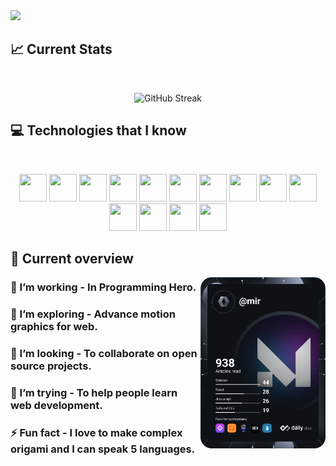 <a href="https://www.linkedin.com/in/rezoansarwar">
<img src="https://i.postimg.cc/0QqykTXX/headerbg.png" />
</a>

## :chart_with_upwards_trend: Current Stats

<br />
<p align="center">
  <img width="70%" src="https://github-readme-streak-stats.herokuapp.com?user=Rezoan93" alt="GitHub Streak"" />
</p>


## :computer: Technologies that I know

<br>
<p align="center"> 
<img width="44" height="44" src="https://i.ibb.co/ZmB8ykB/html.png"/>
<img width="44" height="44" src="https://i.ibb.co/sHh2566/css.png"/>
<img width="44" height="44" src="https://i.ibb.co/vkrBqwM/java.png"/>
<img width="44" height="44" src="https://i.ibb.co/yq5YwjD/Bootstrap-logo-svg.png"/>
<img width="44" height="44" src="https://i.ibb.co/4MbpS8F/React-icon-svg.png"/>
<img width="44" height="44" src="https://i.ibb.co/qs7ncgr/Vitejs-logo-svg.png"/>
<img width="44" height="44" src="https://i.ibb.co/pPqrp75/Tailwind-CSS-Logo-svg.png"/>
<img width="44" height="44" src="https://i.ibb.co/JRyjrQq/material-ui.png"/>
  <img width="44" height="44" src="https://i.ibb.co/s6XgVwk/nodejs-1-logo.png"/>
<img width="44" height="44" src="https://i.ibb.co/Lnj4Hgh/express-js.png"/>
<img width="44" height="44" src="https://i.ibb.co/dGGSWMv/firebase.png"/>
<img width="44" height="44" src="https://i.ibb.co/HVdGRgp/mongodb.png"/>
<img width="44" height="44" src="https://i.ibb.co/K5rQpg7/stripe.webp"/>
<img width="44" height="44" src="https://i.ibb.co/gWj8fFy/vercel.png"/>
</p>





## :eyes: Current overview

<div align="left">
<a href="https://app.daily.dev/mir"><img align="right" src="https://github.com/mir-hussain/mir-hussain/blob/main/devcard.svg" width="200" alt="Mir Hussain's Dev Card"/></a>
</div>

### 🔭 I’m working - In Programming Hero. 
### 🌱 I’m exploring - Advance motion graphics for web. 
### 👯 I’m looking - To collaborate on open source projects. 
### 🤔 I’m trying - To help people learn web development. 
### ⚡ Fun fact - I love to make complex origami and I can speak 5 languages.


<br />


